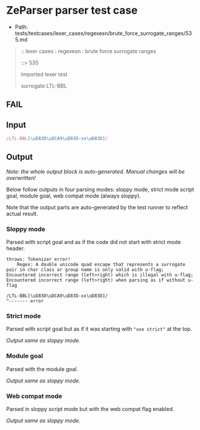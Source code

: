 # ZeParser parser test case

- Path: tests/testcases/lexer_cases/regexesn/brute_force_surrogate_ranges/535.md

> :: lexer cases : regexesn : brute force surrogate ranges
>
> ::> 535
>
> Imported lexer test
>
> surrogate LTL-BBL

## FAIL

## Input

`````js
/LTL-BBL[\uD83D\uDCA9\uD83D-xx\uD83D]/
`````

## Output

_Note: the whole output block is auto-generated. Manual changes will be overwritten!_

Below follow outputs in four parsing modes: sloppy mode, strict mode script goal, module goal, web compat mode (always sloppy).

Note that the output parts are auto-generated by the test runner to reflect actual result.

### Sloppy mode

Parsed with script goal and as if the code did not start with strict mode header.

`````
throws: Tokenizer error!
    Regex: A double unicode quad escape that represents a surrogate pair in char class or group name is only valid with u-flag; Encountered incorrect range (left>right) which is illegal with u-flag; Encountered incorrect range (left>right) when parsing as if without u-flag

/LTL-BBL[\uD83D\uDCA9\uD83D-xx\uD83D]/
^------- error
`````

### Strict mode

Parsed with script goal but as if it was starting with `"use strict"` at the top.

_Output same as sloppy mode._

### Module goal

Parsed with the module goal.

_Output same as sloppy mode._

### Web compat mode

Parsed in sloppy script mode but with the web compat flag enabled.

_Output same as sloppy mode._
